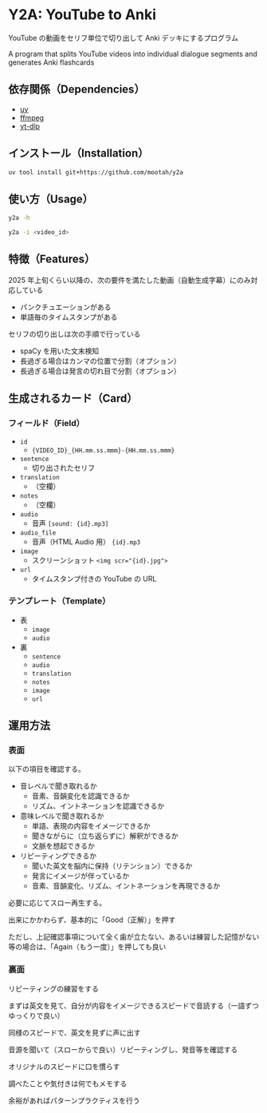 # Y2A: YouTube to Anki

YouTube の動画をセリフ単位で切り出して Anki デッキにするプログラム

A program that splits YouTube videos into individual dialogue segments and generates Anki flashcards

## 依存関係（Dependencies）

- [uv](https://github.com/astral-sh/uv)
- [ffmpeg](https://www.ffmpeg.org/)
- [yt-dlp](https://github.com/yt-dlp/yt-dlp)

## インストール（Installation）

```zsh
uv tool install git+https://github.com/mootah/y2a
```

## 使い方（Usage）

```zsh
y2a -h
```

```zsh
y2a -i <video_id>
```

## 特徴（Features）

2025 年上旬くらい以降の、次の要件を満たした動画（自動生成字幕）にのみ対応している

- パンクチュエーションがある
- 単語毎のタイムスタンプがある

セリフの切り出しは次の手順で行っている

- spaCy を用いた文末検知
- 長過ぎる場合はカンマの位置で分割（オプション）
- 長過ぎる場合は発言の切れ目で分割（オプション）

## 生成されるカード（Card）

### フィールド（Field）

- `id`
  - `{VIDEO_ID}_{HH.mm.ss.mmm}-{HH.mm.ss.mmm}`
- `sentence`
  - 切り出されたセリフ
- `translation`
  - （空欄）
- `notes`
  - （空欄）
- `audio`
  - 音声 `[sound: {id}.mp3]`
- `audio_file`
  - 音声（HTML Audio 用） `{id}.mp3`
- `image`
  - スクリーンショット `<img scr="{id}.jpg">`
- `url`
  - タイムスタンプ付きの YouTube の URL

### テンプレート（Template）

- 表
  - `image`
  - `audio`
- 裏
  - `sentence`
  - `audio`
  - `translation`
  - `notes`
  - `image`
  - `url`

## 運用方法

### 表面

以下の項目を確認する。

- 音レベルで聞き取れるか
  - 音素、音韻変化を認識できるか
  - リズム、イントネーションを認識できるか
- 意味レベルで聞き取れるか
  - 単語、表現の内容をイメージできるか
  - 聞きながらに（立ち返らずに）解釈ができるか
  - 文脈を想起できるか
- リピーティングできるか
  - 聞いた英文を脳内に保持（リテンション）できるか
  - 発言にイメージが伴っているか
  - 音素、音韻変化、リズム、イントネーションを再現できるか

必要に応じてスロー再生する。

出来にかかわらず、基本的に「Good（正解）」を押す

ただし、上記確認事項について全く歯が立たない、あるいは練習した記憶がない等の場合は、「Again（もう一度）」を押しても良い

### 裏面

リピーティングの練習をする

まずは英文を見て、自分が内容をイメージできるスピードで音読する（一語ずつゆっくりで良い）

同様のスピードで、英文を見ずに声に出す

音源を聞いて（スローからで良い）リピーティングし、発音等を確認する

オリジナルのスピードに口を慣らす

調べたことや気付きは何でもメモする

余裕があればパターンプラクティスを行う


